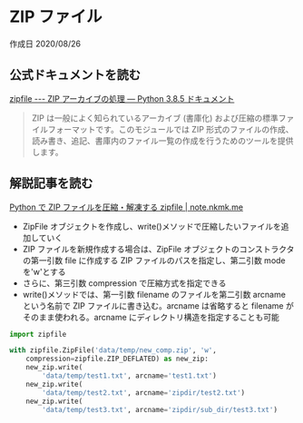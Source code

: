 # ZIP ファイル

作成日 2020/08/26

## 公式ドキュメントを読む

[zipfile \-\-\- ZIP アーカイブの処理 — Python 3\.8\.5 ドキュメント](https://docs.python.org/ja/3/library/zipfile.html)

> ZIP は一般によく知られているアーカイブ (書庫化) および圧縮の標準ファイルフォーマットです。このモジュールでは ZIP 形式のファイルの作成、読み書き、追記、書庫内のファイル一覧の作成を行うためのツールを提供します。

## 解説記事を読む

[Python で ZIP ファイルを圧縮・解凍する zipfile \| note\.nkmk\.me](https://note.nkmk.me/python-zipfile/)

- ZipFile オブジェクトを作成し、write()メソッドで圧縮したいファイルを追加していく
- ZIP ファイルを新規作成する場合は、ZipFile オブジェクトのコンストラクタの第一引数 file に作成する ZIP ファイルのパスを指定し、第二引数 mode を'w'とする
- さらに、第三引数 compression で圧縮方式を指定できる
- write()メソッドでは、第一引数 filename のファイルを第二引数 arcname という名前で ZIP ファイルに書き込む。arcname は省略すると filename がそのまま使われる。arcname にディレクトリ構造を指定することも可能

```python
import zipfile

with zipfile.ZipFile('data/temp/new_comp.zip', 'w',
    compression=zipfile.ZIP_DEFLATED) as new_zip:
    new_zip.write(
        'data/temp/test1.txt', arcname='test1.txt')
    new_zip.write(
        'data/temp/test2.txt', arcname='zipdir/test2.txt')
    new_zip.write(
        'data/temp/test3.txt', arcname='zipdir/sub_dir/test3.txt')
```
